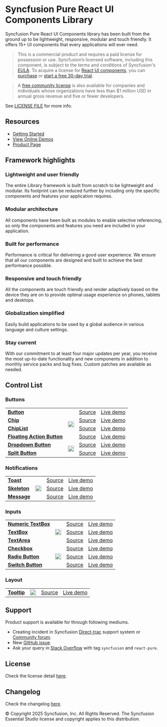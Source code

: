 # Syncfusion Pure React UI Components Library

Syncfusion Pure React UI Components library has been built from the ground up to be lightweight, responsive, modular and touch friendly. It offers 15+ UI components that every applications will ever need.

> This is a commercial product and requires a paid license for possession or use. Syncfusion’s licensed software, including this component, is subject to the terms and conditions of Syncfusion's [EULA](https://www.syncfusion.com/eula/es/). To acquire a license for [React UI components](https://www.syncfusion.com/react-components), you can [purchase](https://www.syncfusion.com/sales/products) or [start a free 30-day trial](https://www.syncfusion.com/account/manage-trials/start-trials).

> A [free community license](https://www.syncfusion.com/products/communitylicense) is also available for companies and individuals whose organizations have less than $1 million USD in annual gross revenue and five or fewer developers.

See [LICENSE FILE](https://github.com/syncfusion/react-ui-components/blob/master/license?utm_source=npm&utm_campaign=notification) for more info.


## Resources
* [Getting Started](https://react.syncfusion.com/getting-started/introduction)
* [View Online Demos](https://react.syncfusion.com/button)
* [Product Page](https://www.syncfusion.com/react-ui-components?utm_source=npm&utm_campaign=ej2-react-ui-components)

## Framework highlights
 ### Lightweight and user friendly
 The entire Library framework is built from scratch to be lightweight and modular. Its footprint can be reduced further by including only the specific components and features your application requires.
 ### Modular architecture
 All components have been built as modules to enable selective referencing, so only the components and features you need are included in your application.
 ### Built for performance
 Performance is critical for delivering a good user experience. We ensure that all our components are designed and built to achieve the best performance possible.
 ### Responsive and touch friendly
 All the components are touch friendly and render adaptively based on the device they are on to provide optimal usage experience on phones, tablets and desktops.
 ### Globalization simplified
 Easily build applications to be used by a global audience in various language and culture settings.
 ### Stay current
 With our commitment to at least four major updates per year, you receive the most up-to-date functionality and new components in addition to monthly service packs and bug fixes. Custom patches are available as needed.

## Control List

### Buttons

<table>
      <tr>
       <td>
           <a href="https://www.syncfusion.com/react-ui-components/react-button"><b>Button</b></a>
       </td>
        <td rowspan="4">
           <a href="https://www.npmjs.com/package/@syncfusion/react-buttons"><img src="https://ej2.syncfusion.com/github/images/npm-logo.png" alt="npm package @syncfusion/react-buttons" title="@syncfusion/react-buttons" style="height:20px;" />
       </td>
       <td>
           <a href="components/buttons/src/button">Source</a>
       </td>
       <td>
           <a href="https://react.syncfusion.com/button">Live demo</a>
       </td>
   </tr>
   <tr>
       <td>
           <a href="https://www.syncfusion.com/react-ui-components/react-chips"><b>Chip</b></a>
       </td>
       <td>
           <a href="components/buttons/src/chip">Source</a>
       </td>
       <td>
           <a href="https://react.syncfusion.com/chip">Live demo</a>
       </td>
   </tr>
   <tr>
       <td>
           <a href="https://www.syncfusion.com/react-ui-components/react-chips"><b>ChipList</b></a>
       </td>
       <td>
           <a href="components/buttons/src/chipList">Source</a>
       </td>
       <td>
           <a href="https://react.syncfusion.com/chiplist">Live demo</a>
       </td>
   </tr>
   <tr>
       <td>
           <a href="https://www.syncfusion.com/react-components/react-fab"><b>Floating Action Button</b></a>
       </td>
       <td>
           <a href="components/buttons/src/floating-action-button">Source</a>
       </td>
       <td>
           <a href="https://react.syncfusion.com/floating-action-button">Live demo</a>
       </td>
   </tr>
   <tr>
       <td>
           <a href="https://www.syncfusion.com/react-ui-components/react-dropdown-menu"><b>Dropdown Button</b></a>
       </td>
        <td rowspan="2">
           <a href="https://www.npmjs.com/package/@syncfusion/react-splitbuttons"><img src="https://ej2.syncfusion.com/github/images/npm-logo.png" alt="npm package @syncfusion/react-splitbuttons" title="@syncfusion/react-splitbuttons" style="height:20px;" />
       </td>
       <td>
           <a href="components/splitbuttons/src/dropdown-button">Source</a>
       </td>
       <td>
           <a href="https://react.syncfusion.com/dropdown-button">Live demo</a>
       </td>
   </tr>
   <tr>
       <td>
           <a href="https://www.syncfusion.com/react-ui-components/react-split-button"><b>Split Button</b></a>
       </td>
       <td>
           <a href="components/splitbuttons/src/split-button">Source</a>
       </td>
       <td>
           <a href="https://react.syncfusion.com/split-button">Live demo</a>
       </td>
   </tr>
</table>

### Notifications

<table>
   <tr>
       <td>
           <a href="https://www.syncfusion.com/react-ui-components/react-toast"><b>Toast</b></a>
       </td>
        <td rowspan="3">
           <a href="https://www.npmjs.com/package/@syncfusion/react-notifications"><img src="https://ej2.syncfusion.com/github/images/npm-logo.png" alt="npm package @syncfusion/react-notifications" title="@syncfusion/react-notifications" style="height:20px;" />
       </td>
       <td>
           <a href="components/notifications/src/toast">Source</a>
       </td>
       <td>
           <a href="https://react.syncfusion.com/toast">Live demo</a>
       </td>
   </tr>
   <tr>
       <td>
           <a href="https://www.syncfusion.com/react-ui-components/react-skeleton"><b>Skeleton</b></a>
       </td>
       <td>
           <a href="components/notifications/src/skeleton">Source</a>
       </td>
       <td>
           <a href="https://react.syncfusion.com/skeleton">Live demo</a>
       </td>
   </tr>
   <tr>
       <td>
           <a href="https://www.syncfusion.com/react-ui-components/react-message"><b>Message</b></a>
       </td>
       <td>
           <a href="components/notifications/src/message">Source</a>
       </td>
       <td>
           <a href="https://react.syncfusion.com/message">Live demo</a>
       </td>
   </tr>
</table>

### Inputs

<table>
   <tr>
       <td>
           <a href="https://www.syncfusion.com/react-ui-components/react-numeric-textbox"><b>Numeric TextBox</b></a>
       </td>
        <td rowspan="3">
           <a href="https://www.npmjs.com/package/@syncfusion/react-inputs"><img src="https://ej2.syncfusion.com/github/images/npm-logo.png" alt="npm package @syncfusion/react-inputs" title="@syncfusion/react-inputs" style="height:20px;" />
       </td>
       <td>
           <a href="components/inputs/src/numerictextbox">Source</a>
       </td>
       <td>
           <a href="https://react.syncfusion.com/numeric-textbox">Live demo</a>
       </td>
   </tr>
   <tr>
       <td>
           <a href="https://www.syncfusion.com/react-ui-components/react-textbox"><b>TextBox</b></a>
       </td>
       <td>
           <a href="components/inputs/src/textbox">Source</a>
       </td>
       <td>
           <a href="https://react.syncfusion.com/textbox">Live demo</a>
       </td>
   </tr>
   <tr>
       <td>
           <a href="https://www.syncfusion.com/react-ui-components/react-textarea"><b>TextArea</b></a>
       </td>
       <td>
           <a href="components/inputs/src/textarea">Source</a>
       </td>
       <td>
           <a href="https://react.syncfusion.com/textarea">Live demo</a>
       </td>
   </tr>
   <tr>
       <td>
           <a href="https://www.syncfusion.com/react-ui-components/react-checkbox"><b>Checkbox</b></a>
       </td>
        <td rowspan="3">
           <a href="https://www.npmjs.com/package/@syncfusion/react-buttons"><img src="https://ej2.syncfusion.com/github/images/npm-logo.png" alt="npm package @syncfusion/react-buttons" title="@syncfusion/react-buttons" style="height:20px;" />
       </td>
       <td>
           <a href="components/buttons/src/button">Source</a>
       </td>
       <td>
           <a href="https://react.syncfusion.com/checkbox">Live demo</a>
       </td>
   </tr>
   <tr>
       <td>
           <a href="https://www.syncfusion.com/react-components/react-radio-button"><b>Radio Button</b></a>
       </td>
       <td>
           <a href="components/buttons/src/radio-button">Source</a>
       </td>
       <td>
           <a href="https://react.syncfusion.com/radio-button">Live demo</a>
       </td>
   </tr>
   <tr>
       <td>
           <a href="https://www.syncfusion.com/react-ui-components/react-toggle-switch-button"><b>Switch Button</b></a>
       </td>
       <td>
           <a href="components/buttons/src/switch">Source</a>
       </td>
       <td>
           <a href="https://react.syncfusion.com/switch">Live demo</a>
       </td>
   </tr>
</table>

### Layout

<table>
   <tr>
       <td>
           <a href="https://www.syncfusion.com/react-ui-components/react-tooltip"><b>Tooltip</b></a>
       </td>
        <td>
           <a href="https://www.npmjs.com/package/@syncfusion/react-popups"><img src="https://ej2.syncfusion.com/github/images/npm-logo.png" alt="npm package @syncfusion/react-popups" title="@syncfusion/react-popups" style="height:20px;" />
       </td>
       <td>
           <a href="components/popups/src/tooltip">Source</a>
       </td>
       <td>
           <a href="https://react.syncfusion.com/tooltip">Live demo</a>
       </td>
   </tr>
</table>

## Support
 Product support is available for through following mediums.
 * Creating incident in Syncfusion [Direct-trac](https://www.syncfusion.com/support/directtrac/incidents?utm_source=npm&utm_campaign=ej2-react-ui-components) support system or [Community forum](https://www.syncfusion.com/forums/react-js2?utm_source=npm&utm_campaign=ej2-react-ui-components).
* New [GitHub issue](https://github.com/syncfusion/react-ui-components/issues/new).
* Ask your query in [Stack Overflow](https://stackoverflow.com/) with tag `syncfusion` and `react-pure`.
## License
Check the license detail [here](https://github.com/syncfusion/react-ui-components/blob/master/license).

## Changelog
Check the changelog [here](https://react.syncfusion.com/api/release-notes/29.1.33). 

&copy; Copyright 2025 Syncfusion, Inc. All Rights Reserved. The Syncfusion Essential Studio license and copyright applies to this distribution.